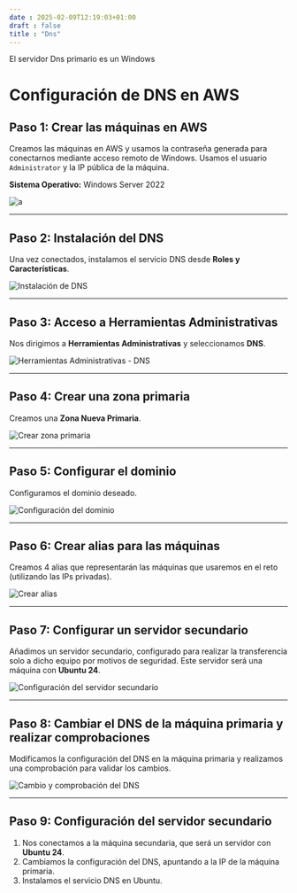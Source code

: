 ```yaml
---
date : 2025-02-09T12:19:03+01:00
draft : false
title : "Dns"
---
```


El servidor Dns primario es un Windows

# Configuración de DNS en AWS

## Paso 1: Crear las máquinas en AWS

Creamos las máquinas en AWS y usamos la contraseña generada para conectarnos mediante acceso remoto de Windows. Usamos el usuario `Administrator` y la IP pública de la máquina.

**Sistema Operativo:** Windows Server 2022

![a](https://roman403.github.io/ProyectoAlpha-Final/Grub01.jpg)



---

## Paso 2: Instalación del DNS

Una vez conectados, instalamos el servicio DNS desde **Roles y Características**.

![Instalación de DNS](https://roman403.github.io/ProyectoAlpha/dns2.png)

---

## Paso 3: Acceso a Herramientas Administrativas

Nos dirigimos a **Herramientas Administrativas** y seleccionamos **DNS**.

![Herramientas Administrativas - DNS](https://roman403.github.io/ProyectoAlpha/dns3.png)

---

## Paso 4: Crear una zona primaria

Creamos una **Zona Nueva Primaria**.

![Crear zona primaria](https://roman403.github.io/ProyectoAlpha/dns4.png)

---

## Paso 5: Configurar el dominio

Configuramos el dominio deseado.

![Configuración del dominio](https://roman403.github.io/ProyectoAlpha/dns5.png)

---

## Paso 6: Crear alias para las máquinas

Creamos 4 alias que representarán las máquinas que usaremos en el reto (utilizando las IPs privadas).

![Crear alias](https://roman403.github.io/ProyectoAlpha/dns6.png)

---

## Paso 7: Configurar un servidor secundario

Añadimos un servidor secundario, configurado para realizar la transferencia solo a dicho equipo por motivos de seguridad. Este servidor será una máquina con **Ubuntu 24**.

![Configuración del servidor secundario](https://roman403.github.io/ProyectoAlpha/dns7.png)

---

## Paso 8: Cambiar el DNS de la máquina primaria y realizar comprobaciones

Modificamos la configuración del DNS en la máquina primaria y realizamos una comprobación para validar los cambios.

![Cambio y comprobación del DNS](https://roman403.github.io/ProyectoAlpha/dns8.png)

---

## Paso 9: Configuración del servidor secundario

1. Nos conectamos a la máquina secundaria, que será un servidor con **Ubuntu 24**.
2. Cambiamos la configuración del DNS, apuntando a la IP de la máquina primaria.
3. Instalamos el servicio DNS en Ubuntu.